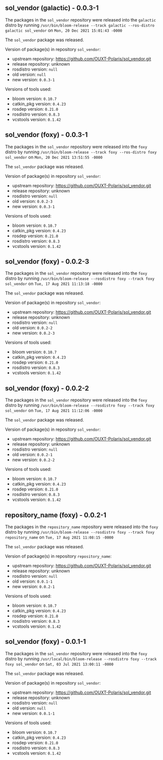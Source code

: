 ## sol_vendor (galactic) - 0.0.3-1

The packages in the `sol_vendor` repository were released into the `galactic` distro by running `/usr/bin/bloom-release --track galactic --ros-distro galactic sol_vendor` on `Mon, 20 Dec 2021 15:01:43 -0000`

The `sol_vendor` package was released.

Version of package(s) in repository `sol_vendor`:

- upstream repository: https://github.com/OUXT-Polaris/sol_vendor.git
- release repository: unknown
- rosdistro version: `null`
- old version: `null`
- new version: `0.0.3-1`

Versions of tools used:

- bloom version: `0.10.7`
- catkin_pkg version: `0.4.23`
- rosdep version: `0.21.0`
- rosdistro version: `0.8.3`
- vcstools version: `0.1.42`


## sol_vendor (foxy) - 0.0.3-1

The packages in the `sol_vendor` repository were released into the `foxy` distro by running `/usr/bin/bloom-release --track foxy --ros-distro foxy sol_vendor` on `Mon, 20 Dec 2021 13:51:55 -0000`

The `sol_vendor` package was released.

Version of package(s) in repository `sol_vendor`:

- upstream repository: https://github.com/OUXT-Polaris/sol_vendor.git
- release repository: unknown
- rosdistro version: `null`
- old version: `0.0.2-3`
- new version: `0.0.3-1`

Versions of tools used:

- bloom version: `0.10.7`
- catkin_pkg version: `0.4.23`
- rosdep version: `0.21.0`
- rosdistro version: `0.8.3`
- vcstools version: `0.1.42`


## sol_vendor (foxy) - 0.0.2-3

The packages in the `sol_vendor` repository were released into the `foxy` distro by running `/usr/bin/bloom-release --rosdistro foxy --track foxy sol_vendor` on `Tue, 17 Aug 2021 11:13:18 -0000`

The `sol_vendor` package was released.

Version of package(s) in repository `sol_vendor`:

- upstream repository: https://github.com/OUXT-Polaris/sol_vendor.git
- release repository: unknown
- rosdistro version: `null`
- old version: `0.0.2-2`
- new version: `0.0.2-3`

Versions of tools used:

- bloom version: `0.10.7`
- catkin_pkg version: `0.4.23`
- rosdep version: `0.21.0`
- rosdistro version: `0.8.3`
- vcstools version: `0.1.42`


## sol_vendor (foxy) - 0.0.2-2

The packages in the `sol_vendor` repository were released into the `foxy` distro by running `/usr/bin/bloom-release --rosdistro foxy --track foxy sol_vendor` on `Tue, 17 Aug 2021 11:12:06 -0000`

The `sol_vendor` package was released.

Version of package(s) in repository `sol_vendor`:

- upstream repository: https://github.com/OUXT-Polaris/sol_vendor.git
- release repository: unknown
- rosdistro version: `null`
- old version: `0.0.2-1`
- new version: `0.0.2-2`

Versions of tools used:

- bloom version: `0.10.7`
- catkin_pkg version: `0.4.23`
- rosdep version: `0.21.0`
- rosdistro version: `0.8.3`
- vcstools version: `0.1.42`


## repository_name (foxy) - 0.0.2-1

The packages in the `repository_name` repository were released into the `foxy` distro by running `/usr/bin/bloom-release --rosdistro foxy --track foxy repository_name` on `Tue, 17 Aug 2021 11:08:15 -0000`

The `sol_vendor` package was released.

Version of package(s) in repository `repository_name`:

- upstream repository: https://github.com/OUXT-Polaris/sol_vendor.git
- release repository: unknown
- rosdistro version: `null`
- old version: `0.0.1-1`
- new version: `0.0.2-1`

Versions of tools used:

- bloom version: `0.10.7`
- catkin_pkg version: `0.4.23`
- rosdep version: `0.21.0`
- rosdistro version: `0.8.3`
- vcstools version: `0.1.42`


## sol_vendor (foxy) - 0.0.1-1

The packages in the `sol_vendor` repository were released into the `foxy` distro by running `/usr/local/bin/bloom-release --rosdistro foxy --track foxy sol_vendor` on `Sat, 03 Jul 2021 13:00:11 -0000`

The `sol_vendor` package was released.

Version of package(s) in repository `sol_vendor`:

- upstream repository: https://github.com/OUXT-Polaris/sol_vendor.git
- release repository: unknown
- rosdistro version: `null`
- old version: `null`
- new version: `0.0.1-1`

Versions of tools used:

- bloom version: `0.10.7`
- catkin_pkg version: `0.4.23`
- rosdep version: `0.21.0`
- rosdistro version: `0.8.3`
- vcstools version: `0.1.42`


